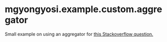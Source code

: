 # mgyongyosi.example.custom.aggregator

Small example on using an aggregator for [this Stackoverflow question.](https://stackoverflow.com/questions/46254511/integration-pattern-how-to-sync-processing-message-received-from-multiple-syst)